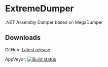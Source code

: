 # ExtremeDumper
.NET Assembly Dumper based on MegaDumper

## Downloads
GitHub: [Latest release](https://github.com/wwh1004/ExtremeDumper/releases/latest/download/ExtremeDumper.zip)

AppVeyor: [![Build status](https://ci.appveyor.com/api/projects/status/f6kyx4yv68lwain0?svg=true)](https://ci.appveyor.com/project/wwh1004/extremedumper)
